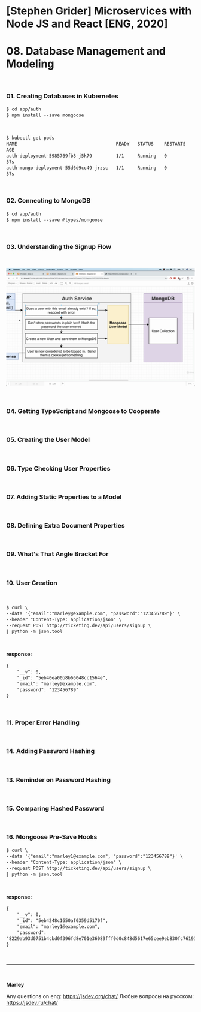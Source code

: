 # [Stephen Grider] Microservices with Node JS and React [ENG, 2020]

# 08. Database Management and Modeling

<br/>

### 01. Creating Databases in Kubernetes

    $ cd app/auth
    $ npm install --save mongoose

<br/>

    $ kubectl get pods
    NAME                                     READY   STATUS    RESTARTS   AGE
    auth-deployment-5985769fb8-j5k79         1/1     Running   0          57s
    auth-mongo-deployment-55d6d9cc49-jrzsc   1/1     Running   0          57s

<br/>

### 02. Connecting to MongoDB

    $ cd app/auth
    $ npm install --save @types/mongoose

<br/>

### 03. Understanding the Signup Flow

<br/>

![Application](/img/pic-08-01.png?raw=true)

<br/>

### 04. Getting TypeScript and Mongoose to Cooperate

<br/>

### 05. Creating the User Model

<br/>

### 06. Type Checking User Properties

<br/>

### 07. Adding Static Properties to a Model

<br/>

### 08. Defining Extra Document Properties

<br/>

### 09. What's That Angle Bracket For

<br/>

### 10. User Creation

<br/>

```
$ curl \
--data '{"email":"marley@example.com", "password":"123456789"}' \
--header "Content-Type: application/json" \
--request POST http://ticketing.dev/api/users/signup \
| python -m json.tool
```

<br/>

**response:**

```
{
    "__v": 0,
    "_id": "5eb40ea00b8b66048cc1564e",
    "email": "marley@example.com",
    "password": "123456789"
}
```

<br/>

### 11. Proper Error Handling

<br/>

### 14. Adding Password Hashing

<br/>

### 13. Reminder on Password Hashing

<br/>

### 15. Comparing Hashed Password

<br/>

### 16. Mongoose Pre-Save Hooks

```
$ curl \
--data '{"email":"marley1@example.com", "password":"123456789"}' \
--header "Content-Type: application/json" \
--request POST http://ticketing.dev/api/users/signup \
| python -m json.tool
```

<br/>

**response:**

```
{
    "__v": 0,
    "_id": "5eb4248c1650af0359d5170f",
    "email": "marley1@example.com",
    "password": "8229ab93d0751b4cbd0f396fd8e701e36089fff0d0c848d5617e65cee9eb830fc7619135058815873d24a4adcbd1779cff1c8efec79a38647810e5b14f15ae33.ef63680bfb5151ed"
}

```

<br/>

---

<br/>

**Marley**

Any questions on eng: https://jsdev.org/chat/
Любые вопросы на русском: https://jsdev.ru/chat/

